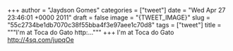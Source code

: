 
+++
author = "Jaydson Gomes"
categories = ["tweet"]
date = "Wed Apr 27 23:46:01 +0000 2011"
draft = false
image = "{TWEET_IMAGE}"
slug = "55c2734be1db7070c38f55bba4f3e97aee1c70d8"
tags = ["tweet"]
title = """I'm at Toca do Gato http:..."""
+++
I'm at Toca do Gato http://4sq.com/jupqOe
